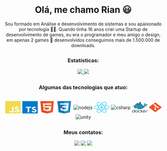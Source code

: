 <div>
  <h1 align="center">Olá, me chamo Rian</a> 😃️</h1>
  <p align="center">Sou formado em Análise e desenvolvimento de sistemas e sou apaixonado por tecnologia 👨‍💻. Quando tinha 16 anos criei uma Startup de desenvolvimento de games, eu era o programador e meu amigo o design, em apenas 2 games 👾 desenvolvidos conseguimos mais de 1.500.000 de downloads. 
  </a><br>
</div>

<h2 dir="auto"></h2>
<h3 align="center">Estatísticas:</h3>
<!-- <h1 align="center"> 
  Trybe
</h1>

<p align="center"><i>"A Trybe é uma escola do futuro para qualquer pessoa que deseja construir uma carreira de sucesso em tecnologia. Como estudante a pessoa ainda tem a opção de pagar os estudos apenas quando estiver formada e com um bom trabalho."</i></p> -->

<div align="center">
  <a href="https://github.com/rianbr10">
    <img height="150em" src="https://github-readme-stats.vercel.app/api?username=rianbr10&count_private=true&include_all_commits=true&show_icons=true&theme=dracula&hide_border=false&show_owner=true"/>
    <img height="150em" src="https://github-readme-stats.vercel.app/api/top-langs/?username=rianbr10&theme=dracula&hide_border=false&&layout=compact"/>
  </a>
</div>
<h2 dir="auto"></h2>
<h3 align="center">Algumas das tecnologias que atuo:</h3>
<div align="center" valign="top"><br>
  <img align="center" alt="Js" height="40" width="50" src="https://raw.githubusercontent.com/devicons/devicon/master/icons/javascript/javascript-plain.svg">
  <img align="center" alt="Js" height="40" width="50" src="https://raw.githubusercontent.com/devicons/devicon/master/icons/typescript/typescript-plain.svg">
  <img align="center" alt="HTML" height="40" width="50" src="https://raw.githubusercontent.com/devicons/devicon/master/icons/html5/html5-original.svg">
  <img align="center" alt="CSS" height="40" width="50" src="https://raw.githubusercontent.com/devicons/devicon/master/icons/css3/css3-original.svg">
  <img align="center" alt="nodejs" height="40" width="50" src="https://cdn.worldvectorlogo.com/logos/nodejs-icon.svg">
  <img align="center" alt="React" height="40" width="50" src="https://raw.githubusercontent.com/devicons/devicon/master/icons/react/react-original.svg">
  <img align="center" alt="csharp" height="40" width="50" src="https://angeloocana.com/imgs/csharp.svg">
  <img align="center" alt="docker" height="40" width="50" src="https://raw.githubusercontent.com/devicons/devicon/9c6bfdb9783cdfe1018666ed76adcfd3eab6fad6/icons/docker/docker-original-wordmark.svg">
  <img align="center" alt="git" height="30" width="40" src="https://raw.githubusercontent.com/devicons/devicon/master/icons/git/git-original.svg">
  <img align="center" alt="unity" height="35" width="35" src="https://cdn4.iconfinder.com/data/icons/logos-brands-5/24/unity-512.png">
</div>
<h2 dir="auto"></h2>
<h3 align="center">Meus contatos:</h3>
<div align="center">
  <a href="https://www.instagram.com/rianbrunelli/" target="_blank"><img src="https://img.shields.io/badge/-Instagram-%23E4405F?style=for-the-badge&logo=instagram&logoColor=white" target="_blank"></a>
  <a href="https://www.linkedin.com/in/rian-brunelli/" target="_blank"><img src="https://img.shields.io/badge/-LinkedIn-%230077B5?style=for-the-badge&logo=linkedin&logoColor=white" target="_blank"></a> 
  <a href="mailto:rian10brunelli@gmail.com"><img src="https://img.shields.io/badge/-Gmail-%23333?style=for-the-badge&logo=gmail&logoColor=white" target="_blank"></a>
</div>

<div align="center">
  
  
</div>

<div align="center">
</div>
